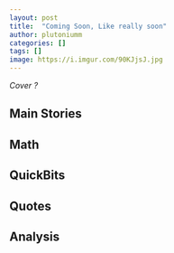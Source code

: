 ```yaml
---
layout: post
title:  "Coming Soon, Like really soon"
author: plutoniumm
categories: []
tags: []
image: https://i.imgur.com/90KJjsJ.jpg
---
```


*Cover ?*

## Main Stories


## Math


## QuickBits


## Quotes


## Analysis